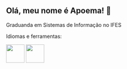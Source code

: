## Olá, meu nome é Apoema! 👋
Graduanda em Sistemas de Informação no IFES

Idiomas e ferramentas:

<img width= "50" height="50" src="https://cdn.jsdelivr.net/gh/devicons/devicon/icons/python/python-original.svg" />
<img width= "50" height="50" src="https://cdn.jsdelivr.net/gh/devicons/devicon/icons/html/html-original.svg" />

          
          

